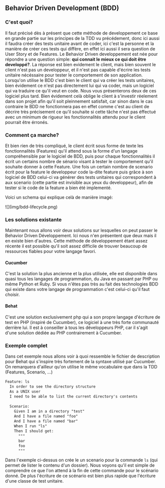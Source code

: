 
## Behavior Driven Development (BDD)

### C'est quoi?

Il faut précisé dès à présent que cette méthode de developpement ce base en grande partie sur les principes de la TDD vu précédement, donc ici aussi il faudra créer des tests unitaire avant de coder, ici c'est la personne et la manière de créer ces tests qui diffère, en effet ici aussi il sera question de User Story et de Features.
Le Behavior Driven developpement est née pour répondre a une question simple: **qui connait le mieux ce qui doit être developpé?**.
La réponse est bien evidement le client, mais bien souvent le client n'est pas un developpeur, et il n'est pas capable d'écrire les tests unitaire nécéssaire pour tester le comportement de son application.
Lorsqu'on utilise le BDD c'est bien le client qui va créer les tests unitaires, bien évidement ce n'est pas directement lui qui va coder, mais un logiciel qui va traduire ce qu'il veut en code. Nous vous présenterons deux de ces logiciel plus tard. Bien évidement celà oblige le client à s'investir réelement dans son projet afin qu'il soit pleinnement satisfait, car sinon dans le cas contraire le BDD ne fonctionnera pas en effet comme c'est au client de décrire très précisement ce qu'il souhaite si cette tâche n'est pas éffectué avec un minimum de rigueur les fonctionnalités attendu pour le client pourrait être érronés.

### Comment ça marche?

Et bien rien de très compliqué, le client écrit sous forme de texte les fonctionnalités (Features) qu'il attend sous la forme d'un langage compréhensible par le logiciel de BDD, puis pour chaque fonctionnalités il écrit un certains nombre de sénario visant à tester le comportement qu'il souhaite donner à cette Feature. Une fois un certain nombre de scenario écrit pour la feature le developpeur code la-dite feature puis grâce à son logiciel de BDD celui-ci va générer des tests unitaires qui correspondent à aux scenario (cette partie est invisible aux yeux du developpeur), afin de tester si le code de la feature a bien été implementé.

Voici un schema qui explique celà de manière imagé:
<div>![](img/bdd-lifecycle.png)</div>

### Les solutions existante

Maintenant nous allons voir deux solutions sur lesquelles on peut passer le Behavior Driven Développement. Ici nous n'en présentent que deux mais il en existe bien d'autres. Cette méthode de développement étant assez récente il est possible qu'il soit assez difficile de trouver beaucoup de ressources fiables pour votre langage favori.

#### Cucumber

C'est la solution la plus ancienne et la plus utilisée, elle est disponible dans quasi tous les langages de programmation, du Java en passant par PHP ou même Python et Ruby. Si vous n'êtes pas très au fait des technologies BDD qui existe dans votre langage de programmation c'est celui-ci qu'il faut choisir.

#### Behat

C'est une solution exclusivement php qui a son propre langage d'écriture de test en PHP (inspiré de Cucumber), ce logiciel à une très forte communauté derrière lui. Il est à conseiller à tous les développeurs PHP, car il s'agit d'une solution dédiée au PHP contrairement à Cucumber.

### Exemple complet

Dans cet exemple nous allons voir à quoi ressemble le fichier de description pour Behat qui s'inspire très fortement de la syntaxe utilisé par Cucumber. On remarquera d'ailleur qu'on utilise le même vocabulaire que dans la TDD (Features, Scenario, ...)

```
Feature: ls
  In order to see the directory structure
  As a UNIX user
  I need to be able to list the current directory's contents

  Scenario:
    Given I am in a directory "test"
    And I have a file named "foo"
    And I have a file named "bar"
    When I run "ls"
    Then I should get:
      """
      bar
      foo
      """
```
Dans l'exemple ci-dessus on crée le un scenario pour la commande ``ls`` (qui permet de lister le contenu d'un dossier). Nous voyons qu'il est  simple de comprendre ce que l'on attend à la fin de cette commande pour le scénario donné. De plus l'écriture de ce scénario est bien plus rapide que l'écriture d'une classe de test unitaire.
